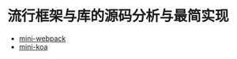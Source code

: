 # 流行框架与库的源码分析与最简实现

+ [mini-webpack](./code/webpack/Readme.md)
+ [mini-koa](./code/webpack/Readme.md)
